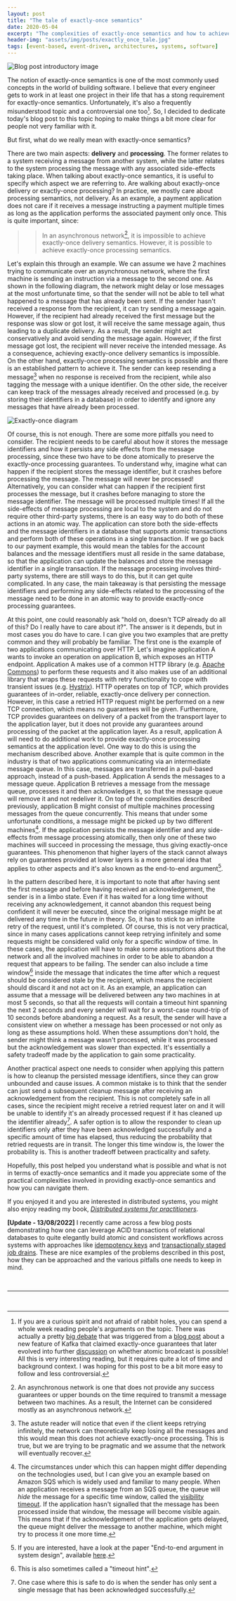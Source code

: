 ```yaml
---
layout: post
title: "The tale of exactly-once semantics"
date: 2020-05-04
excerpt: "The complexities of exactly-once semantics and how to achieve it"
header-img: "assets/img/posts/exactly_once_tale.jpg"
tags: [event-based, event-driven, architectures, systems, software]
---
```


![Blog post introductory image](../assets/img/posts/exactly_once_tale.jpg "Photo by Simon Matzinger on Unsplash")


The notion of exactly-once semantics is one of the most commonly used concepts in the world of building software. I believe that every engineer gets to work in at least one project in their life that has a stong requirement for exactly-once semantics. Unfortunately, it's also a frequently misunderstood topic and a controversial one too[^exactly_once_debates]. So, I decided to dedicate today's blog post to this topic hoping to make things a bit more clear for people not very familiar with it.

But first, what do we really mean with exactly-once semantics?

There are two main aspects: **delivery** and **processing**. The former relates to a system receiving a message from another system, while the latter relates to the system processing the message with any associated side-effects taking place. When talking about exactly-once semantics, it is useful to specify which aspect we are referring to. Are walking about exactly-once delivery or exactly-once processing? In practice, we mostly care about processing semantics, not delivery. As an example, a payment application does not care if it receives a message instructing a payment multiple times as long as the application performs the associated payment only once. This is quite important, since:

>> In an asynchronous network[^asynchronous_network], it is impossible to achieve exactly-once delivery semantics. However, it is possible to achieve exactly-once processing semantics.

Let's explain this through an example. We can assume we have 2 machines trying to communicate over an asynchronous network, where the first machine is sending an instruction via a message to the second one. As shown in the following diagram, the network might delay or lose messages at the most unfortunate time, so that the sender will not be able to tell what happened to a message that has already been sent. If the sender hasn't received a response from the recipient, it can try sending a message again. However, if the recipient had already received the first message but the response was slow or got lost, it will receive the same message again, thus leading to a duplicate delivery. As a result, the sender might act conservatively and avoid sending the message again. However, if the first message got lost, the recipient will never receive the intended message. As a consequence, achieving exactly-once delivery semantics is impossible. On the other hand, exactly-once processing semantics is possible and there is an established pattern to achieve it. The sender can keep resending a message[^infinite_retries_caveat] when no response is received from the recipient, while also tagging the message with a unique identifier. On the other side, the receiver can keep track of the messages already received and processed (e.g. by storing their identifiers in a database) in order to identify and ignore any messages that have already been processed.

![Exactly-once diagram](../assets/img/posts/exactly_once.jpg)

Of course, this is not enough. There are some more pitfalls you need to consider. The recipient needs to be careful about how it stores the message identifiers and how it persists any side effects from the message processing, since these two have to be done atomically to preserve the exactly-once processing guarantees. To understand why, imagine what can happen if the recipient stores the message identifier, but it crashes before processing the message. The message will never be processed! Alternatively, you can consider what can happen if the recipient first processes the message, but it crashes before managing to store the message identifier. The message will be processed multiple times! If all the side-effects of message processing are local to the system and do not require other third-party systems, there is an easy way to do both of these actions in an atomic way. The application can store both the side-effects and the message identifiers in a database that supports atomic transactions and perform both of these operations in a single transaction. If we go back to our payment example, this would mean the tables for the account balances and the message identifiers must all reside in the same database, so that the application can update the balances and store the message identifier in a single transaction. If the message processing involves third-party systems, there are still ways to do this, but it can get quite complicated. In any case, the main takeaway is that persisting the message identifiers and performing any side-effects related to the processing of the message need to be done in an atomic way to provide exactly-once processing guarantees.

At this point, one could reasonably ask "hold on, doesn't TCP already do all of this? Do I really have to care about it?". The answer is it depends, but in most cases you do have to care. I can give you two examples that are pretty common and they will probably be familiar. The first one is the example of two applications communicating over HTTP. Let's imagine application A wants to invoke an operation on application B, which exposes an HTTP endpoint. Application A makes use of a common HTTP library (e.g. [Apache Commons](http://commons.apache.org/)) to perform these requests and it also makes use of an additional library that wraps these requests with retry functionality to cope with transient issues (e.g. [Hystrix](https://github.com/Netflix/Hystrix)). HTTP operates on top of TCP, which provides guarantees of in-order, reliable, exactly-once delivery per connection. However, in this case a retried HTTP request might be performed on a new TCP connection, which means no guarantees will be given. Furthermore, TCP provides guarantees on delivery of a packet from the transport layer to the application layer, but it does not provide any guarantees around processing of the packet at the application layer. As a result, application A will need to do additional work to provide exactly-once processing semantics at the application level. One way to do this is using the mechanism described above. Another example that is quite common in the industry is that of two applications communicating via an intermediate message queue. In this case, messages are transferred in a pull-based approach, instead of a push-based. Application A sends the messages to a message queue. Application B retrieves a message from the message queue, processes it and then acknowledges it, so that the message queue will remove it and not redeliver it. On top of the complexities described previously, application B might consist of multiple machines processing messages from the queue concurrently. This means that under some unfortunate conditions, a message might be picked up by two different machines[^sqs_example]. If the application persists the message identifier and any side-effects from message processing atomically, then only one of these two machines will succeed in processing the message, thus giving exactly-once guarantees. This phenomenon that higher layers of the stack cannot always rely on guarantees provided at lower layers is a more general idea that applies to other aspects and it's also known as the end-to-end argument[^end_to_end].

In the pattern described here, it is important to note that after having sent the first message and before having received an acknowledgement, the sender is in a limbo state. Even if it has waited for a long time without receiving any acknowledgement, it cannot abandon this request being confident it will never be executed, since the original message might be at delivered any time in the future in theory. So, it has to stick to an infinite retry of the request, until it's completed. Of course, this is not very practical, since in many cases applications cannot keep retrying infinitely and some requests might be considered valid only for a specific window of time. In these cases, the application will have to make some assumptions about the network and all the involved machines in order to be able to abandon a request that appears to be failing. The sender can also include a time window[^timeout_hints] inside the message that indicates the time after which a request should be considered stale by the recipient, which means the recipient should discard it and not act on it. As an example, an application can assume that a message will be delivered between any two machines in at most 5 seconds, so that all the requests will contain a timeout hint spanning the next 2 seconds and every sender will wait for a worst-case round-trip of 10 seconds before abandoning a request. As a result, the sender will have a consistent view on whether a message has been processed or not only as long as these assumptions hold. When these assumptions don't hold, the sender might think a message wasn't processed, while it was processed but the acknowledgement was slower than expected. It's essentially a safety tradeoff made by the application to gain some practicality.

Another practical aspect one needs to consider when applying this pattern is how to cleanup the persisted message identifiers, since they can grow unbounded and cause issues. A common mistake is to think that the sender can just send a subsequent cleanup message after receiving an acknowledgement from the recipient. This is not completely safe in all cases, since the recipient might receive a retried request later on and it will be unable to identify it's an already processed request if it has cleaned up the identifier already[^safe_cleanup]. A safer option is to allow the responder to clean up identifiers only after they have been acknowledged successfully and a specific amount of time has elapsed, thus reducing the probability that retried requests are in transit. The longer this time window is, the lower the probability is. This is another tradeoff between practicality and safety.

Hopefully, this post helped you understand what is possible and what is not in terms of exactly-once semantics and it made you appreciate some of the practical complexities involved in providing exactly-once semantics and how you can navigate them.

If you enjoyed it and you are interested in distributed systems, you might also enjoy reading my book, [_Distributed systems for practitioners_](https://distsysbook.co.uk).

**[Update - 13/08/2022]** I recently came across a few blog posts demonstrating how one can leverage ACID transactions of relational databases to quite elegantly build atomic and consistent workflows across systems with approaches like [idempotency keys](https://brandur.org/idempotency-keys) and [transactionally staged job drains](https://brandur.org/job-drain). These are nice examples of the problems described in this post, how they can be approached and the various pitfalls one needs to keep in mind. 

<br/>

-----------------------------------------

<br/>

[^exactly_once_debates]: If you are a curious spirit and not afraid of rabbit holes, you can spend a whole week reading people's arguments on the topic. There was actually a pretty [big debate](https://www.reddit.com/r/programming/comments/6kh65f/exactlyonce_semantics_is_possible_heres_how/) that was triggered from a [blog post](https://www.confluent.io/blog/exactly-once-semantics-are-possible-heres-how-apache-kafka-does-it/) about a new feature of Kafka that claimed exactly-once guarantees that later evolved into further [discussion](https://www.the-paper-trail.org/post/2017-07-28-exactly-not-atomic-broadcast-still-impossible-kafka/) on whether atomic broadcast is possible! All this is very interesting reading, but it requires quite a lot of time and background context. I was hoping for this post to be a bit more easy to follow and less controversial.
[^asynchronous_network]: An asynchronous network is one that does not provide any success guarantees or upper bounds on the time required to transmit a message between two machines. As a result, the Internet can be considered mostly as an asynchronous network. 
[^infinite_retries_caveat]: The astute reader will notice that even if the client keeps retrying infinitely, the network can theoretically keep losing all the messages and this would mean this does not achieve exactly-once processing. This is true, but we are trying to be pragmatic and we assume that the network will eventually recover.
[^sqs_example]: The circumstances under which this can happen might differ depending on the technologies used, but I can give you an example based on Amazon SQS which is widely used and familiar to many people. When an application receives a message from an SQS queue, the queue will _hide_ the message for a specific time window, called the [visibility timeout](https://docs.aws.amazon.com/AWSSimpleQueueService/latest/SQSDeveloperGuide/sqs-visibility-timeout.html). If the application hasn't signalled that the message has been processed inside that window, the message will become visible again. This means that if the acknowledgement of the application gets delayed, the queue might deliver the message to another machine, which might try to process it one more time.
[^end_to_end]: If you are interested, have a look at the paper "End-to-end argument in system design", available [here](https://web.mit.edu/Saltzer/www/publications/endtoend/endtoend.pdf).
[^timeout_hints]: This is also sometimes called a "timeout hint".
[^safe_cleanup]: One case where this is safe to do is when the sender has only sent a single message that has been acknowledged successfully.
